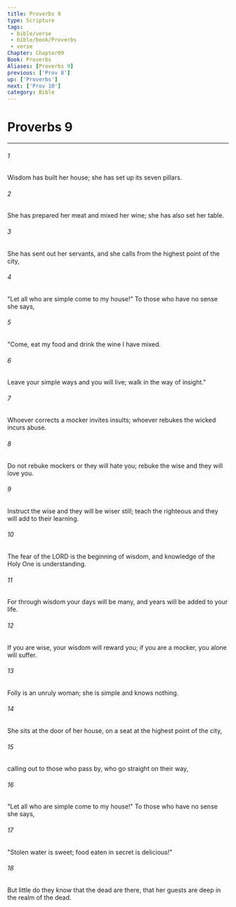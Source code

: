```yaml
---
title: Proverbs 9
type: Scripture
tags:
 - bible/verse
 - bible/book/Proverbs
 - verse
Chapter: Chapter09
Book: Proverbs
Aliases: [Proverbs 9]
previous: ['Prov 8']
up: ['Proverbs']
next: ['Prov 10']
category: Bible
---
```

# Proverbs 9

***


###### 1 
Wisdom has built her house; she has set up its seven pillars. 

###### 2 
She has prepared her meat and mixed her wine; she has also set her table. 

###### 3 
She has sent out her servants, and she calls from the highest point of the city, 

###### 4 
"Let all who are simple come to my house!" To those who have no sense she says, 

###### 5 
"Come, eat my food and drink the wine I have mixed. 

###### 6 
Leave your simple ways and you will live; walk in the way of insight." 

###### 7 
Whoever corrects a mocker invites insults; whoever rebukes the wicked incurs abuse. 

###### 8 
Do not rebuke mockers or they will hate you; rebuke the wise and they will love you. 

###### 9 
Instruct the wise and they will be wiser still; teach the righteous and they will add to their learning. 

###### 10 
The fear of the LORD is the beginning of wisdom, and knowledge of the Holy One is understanding. 

###### 11 
For through wisdom your days will be many, and years will be added to your life. 

###### 12 
If you are wise, your wisdom will reward you; if you are a mocker, you alone will suffer. 

###### 13 
Folly is an unruly woman; she is simple and knows nothing. 

###### 14 
She sits at the door of her house, on a seat at the highest point of the city, 

###### 15 
calling out to those who pass by, who go straight on their way, 

###### 16 
"Let all who are simple come to my house!" To those who have no sense she says, 

###### 17 
"Stolen water is sweet; food eaten in secret is delicious!" 

###### 18 
But little do they know that the dead are there, that her guests are deep in the realm of the dead. 
